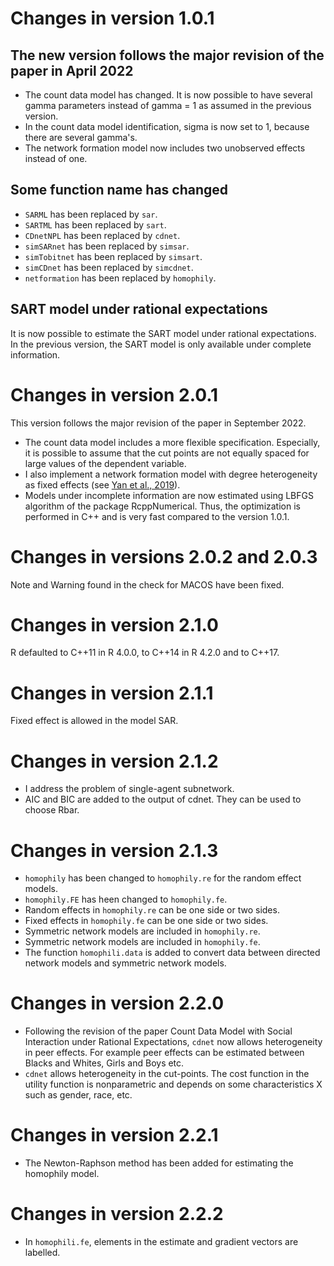 # Changes in version 1.0.1
## The new version follows the major revision of the paper in April 2022
- The count data model has changed. It is now possible to have several gamma parameters instead of gamma = 1 as assumed in the previous version.
- In the count data model identification, sigma is now set to 1, because there are several gamma's.
- The network formation model now includes two unobserved effects instead of one.

## Some function name has changed
- `SARML` has been replaced by `sar`.
- `SARTML` has been replaced by `sart`.
- `CDnetNPL` has been replaced by `cdnet`.
- `simSARnet` has been replaced by `simsar`.
- `simTobitnet` has been replaced by `simsart`.
- `simCDnet` has been replaced by `simcdnet`.
- `netformation` has been replaced by `homophily`.

## SART model under rational expectations
It is now possible to estimate the SART model under rational expectations. In the previous version, the SART model is only available under complete information.

# Changes in version 2.0.1
This version follows the major revision of the paper in September 2022. 
- The count data model includes a more flexible specification. Especially, it is possible to assume that the cut points are not equally spaced for large values of the dependent variable. 
- I also implement a network formation model with degree heterogeneity as fixed effects (see [Yan et al., 2019](https://doi.org/10.1080/01621459.2018.1448829)).
- Models under incomplete information are now estimated using LBFGS algorithm of the package RcppNumerical. Thus, the optimization is performed in C++ and is very fast compared to the version 1.0.1.

# Changes in versions 2.0.2 and 2.0.3
Note and Warning found in the check for MACOS have been fixed.

# Changes in version 2.1.0
R defaulted to C++11 in R 4.0.0, to C++14 in R 4.2.0 and to C++17.

# Changes in version 2.1.1
Fixed effect is allowed in the model SAR.

# Changes in version 2.1.2
- I address the problem of single-agent subnetwork.
- AIC and BIC are added to the output of cdnet. They can be used to choose Rbar.

# Changes in version 2.1.3
- `homophily` has been changed to `homophily.re` for the random effect models.
- `homophily.FE` has heen changed to `homophily.fe`.
- Random effects in `homophily.re` can be one side or two sides. 
- Fixed effects in `homophily.fe` can be one side or two sides.
- Symmetric network models are included in `homophily.re`.
- Symmetric network models are included in `homophily.fe`.
- The function `homophili.data` is added to convert data between directed network models and symmetric network models.

# Changes in version 2.2.0
- Following the revision of the paper Count Data Model with Social Interaction under Rational Expectations, `cdnet` now allows heterogeneity in peer effects. For example peer effects can be estimated between Blacks and Whites, Girls and Boys etc.
- `cdnet` allows heterogeneity in the cut-points. The cost function in the utility function is nonparametric and depends on some characteristics X such as gender, race, etc.

# Changes in version 2.2.1
- The Newton-Raphson method has been added for estimating the homophily model.

# Changes in version 2.2.2
- In `homophili.fe`, elements in the estimate and gradient vectors are labelled.
